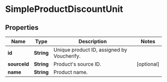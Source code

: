 

# SimpleProductDiscountUnit


## Properties

| Name | Type | Description | Notes |
|------------ | ------------- | ------------- | -------------|
|**id** | **String** | Unique product ID, assigned by Voucherify. |  |
|**sourceId** | **String** | Product&#39;s source ID. |  [optional] |
|**name** | **String** | Product name. |  |



